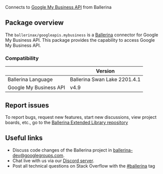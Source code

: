Connects to [Google My Business API](https://developers.google.com/my-business/) from Ballerina

## Package overview
The `ballerinax/googleapis.mybusiness` is a [Ballerina](https://ballerina.io/) connector for Google My Business API.
This package provides the capability to access Google My Business API.

### Compatibility
|                                   | Version                         |
|-----------------------------------|---------------------------------|
| Ballerina Language                | Ballerina Swan Lake 2201.4.1      | 
| Google My Business API            | v4.9                            |

## Report issues
To report bugs, request new features, start new discussions, view project boards, etc., go to the [Ballerina Extended Library repository](https://github.com/ballerina-platform/ballerina-extended-library)

## Useful links
- Discuss code changes of the Ballerina project in [ballerina-dev@googlegroups.com](mailto:ballerina-dev@googlegroups.com).
- Chat live with us via our [Discord server](https://discord.gg/ballerinalang).
- Post all technical questions on Stack Overflow with the [#ballerina](https://stackoverflow.com/questions/tagged/ballerina) tag

